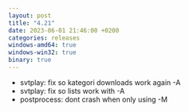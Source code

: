 ```yaml
---
layout: post
title: "4.21"
date: 2023-06-01 21:46:00 +0200
categories: releases
windows-amd64: true
windows-win32: true
binary: true
---
```


* svtplay: fix so kategori downloads work again -A
* svtplay: fix so lists work with -A
* postprocess: dont crash when only using -M